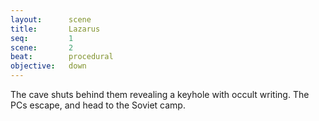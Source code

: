 ```yaml
---
layout:      scene
title:       Lazarus
seq:         1
scene:       2
beat:        procedural
objective:   down
---
```



The cave shuts behind them revealing a keyhole with occult writing.
The PCs escape, and head to the Soviet camp.



